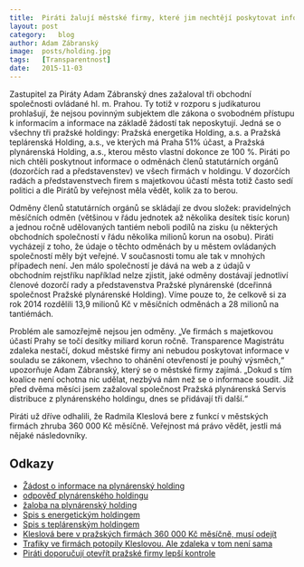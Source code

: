 ```yaml
---
title:	Piráti žalují městské firmy, které jim nechtějí poskytovat informace
layout:	post
category:	blog
author:	Adam Zábranský
image:	posts/holding.jpg
tags:	[Transparentnost]
date:	2015-11-03
---
```


Zastupitel za Piráty Adam Zábranský dnes zažaloval tři obchodní společnosti ovládané hl. m. Prahou. Ty totiž v rozporu s judikaturou prohlašují, že nejsou povinným subjektem dle zákona o svobodném přístupu k informacím a informace na základě žádostí tak neposkytují. Jedná se o všechny tři pražské holdingy: Pražská energetika Holding, a.s. a Pražská teplárenská Holding, a.s., ve kterých má Praha 51% účast, a Pražská plynárenská Holding, a.s., kterou město vlastní dokonce ze 100 %. Piráti po nich chtěli poskytnout informace o odměnách členů statutárních orgánů (dozorčích rad a představenstev) ve všech firmách v holdingu. V dozorčích radách a představenstvech firem s majetkovou účastí města totiž často sedí politici a dle Pirátů by veřejnost měla vědět, kolik za to berou.

Odměny členů statutárních orgánů se skládají ze dvou složek: pravidelných měsíčních odměn (většinou v řádu jednotek až několika desítek tisíc korun) a jednou ročně udělovaných tantiém neboli podílů na zisku (u některých obchodních společností v řádu několika milionů korun na osobu). Piráti vycházejí z toho, že údaje o těchto odměnách by u městem ovládaných společností měly být veřejné. V současnosti tomu ale tak v mnohých případech není. Jen málo společností je dává na web a z údajů v obchodním rejstříku například nelze zjistit, jaké odměny dostávají jednotliví členové dozorčí rady a představenstva Pražské plynárenské (dceřinná společnost Pražské plynárenské Holding). Víme pouze to, že celkově si za rok 2014 rozdělili 13,9 milionů Kč v měsíčních odměnách a 28 milionů na tantiémách.

Problém ale samozřejmě nejsou jen odměny. „Ve firmách s majetkovou účastí Prahy se točí desítky miliard korun ročně. Transparence Magistrátu zdaleka nestačí, dokud městské firmy ani nebudou poskytovat informace v souladu se zákonem, všechno to ohánění otevřeností je pouhý výsměch,“ upozorňuje Adam Zábranský, který se o městské firmy zajímá. „Dokud s tím koalice není ochotna nic udělat, nezbývá nám než se o informace soudit. Již před dvěma měsíci jsem zažaloval společnost Pražská plynárenská Servis distribuce z plynárenského holdingu, dnes se přidávají tři další.“

Piráti už dříve odhalili, že Radmila Kleslová bere z funkcí v městských firmách zhruba 360 000 Kč měsíčně. Veřejnost má právo vědět, jestli má nějaké následovníky.

Odkazy
-------------
- [Žádost o informace na plynárenský holding](https://github.com/pirati-cz/KlubPraha/blob/master/spisy/2015/123-odmeny-v-plynarenskem-holdingu/1-zadost/main.pdf)
- [odpověď plynárenského holdingu](https://github.com/pirati-cz/KlubPraha/blob/master/spisy/2015/123-odmeny-v-plynarenskem-holdingu/3-odpoved/odpoved.pdf)
- [žaloba na plynárenský holding](https://github.com/pirati-cz/KlubPraha/raw/master/spisy/2015/123-odmeny-v-plynarenskem-holdingu/4-zaloba/zaloba%20PPH.odt)
- [Spis s energetickým holdingem](https://github.com/pirati-cz/KlubPraha/tree/master/spisy/2015/122-odmeny-v-energetickem-holdingu)
- [Spis s teplárenským holdingem](https://github.com/pirati-cz/KlubPraha/tree/master/spisy/2015/124-odmeny-v-teplarenskem-holdingu)
- [Kleslová bere v pražských firmách 360 000 Kč měsíčně, musí odejít](https://praha.pirati.cz/kleslova-musi-pryc.html)
- [Trafiky ve firmách potopily Kleslovou. Ale zdaleka v tom není sama](http://neovlivni.cz/trafiky-ve-firmach-potopily-kleslovou-ale-zdaleka-v-tom-neni-sama/)
- [Piráti doporučují otevřít pražské firmy lepší kontrole](https://praha.pirati.cz/podnety-k-otevreni-firem.html)

